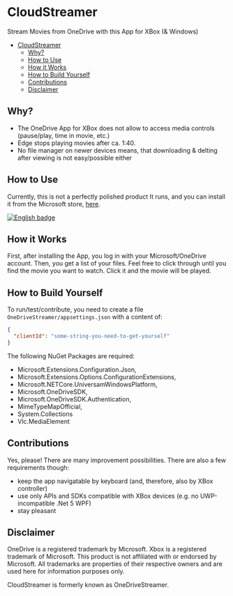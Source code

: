 # CloudStreamer

Stream Movies from OneDrive with this App for XBox (&amp; Windows)

- [CloudStreamer](#cloudstreamer)
  - [Why?](#why)
  - [How to Use](#how-to-use)
  - [How it Works](#how-it-works)
  - [How to Build Yourself](#how-to-build-yourself)
  - [Contributions](#contributions)
  - [Disclaimer](#disclaimer)

## Why?

- The OneDrive App for XBox does not allow to access media controls (pause/play, time in movie, etc.)
- Edge stops playing movies after ca. 1:40. 
- No file manager on newer devices means, that downloading & delting after viewing is not easy/possible either

## How to Use

Currently, this is not a perfectly polished product
It runs, and you can install it from the Microsoft store, [here](https://www.microsoft.com/en-us/p/onedrivestreamer/9ngfvc3zsf4k?activetab=pivot:overviewtab).

[![English badge](https://developer.microsoft.com/store/badges/images/English_get-it-from-MS.png)](//www.microsoft.com/store/apps/9NGFVC3ZSF4K?cid=storebadge&ocid=badge)

## How it Works

First, after installing the App, you log in with your Microsoft/OneDrive account.
Then, you get a list of your files. Feel free to click through until you find the movie you want to watch.
Click it and the movie will be played. 

## How to Build Yourself

To run/test/contribute, you need to create a file `OneDriveStreamer/appsettings.json` with a 
content of:

```json
{
  "clientId": "some-string-you-need-to-get-yourself"
}
```

The following NuGet Packages are required:

-  Microsoft.Extensions.Configuration.Json, 
-  Microsoft.Extensions.Options.ConfigurationExtensions, 
-  Microsoft.NETCore.UniversamWindowsPlatform, 
-  Microsoft.OneDriveSDK, 
-  Microsoft.OneDriveSDK.Authentication, 
-  MimeTypeMapOfficial, 
-  System.Collections
-  Vlc.MediaElement

## Contributions

Yes, please! There are many improvement possibilities.
There are also a few requirements though:
- keep the app navigatable by keyboard (and, therefore, also by XBox controller)
- use only APIs and SDKs compatible with XBox devices (e.g. no UWP-incompatible .Net 5 WPF)
- stay pleasant  

## Disclaimer

OneDrive is a registered trademark by Microsoft. 
Xbox is a registered trademark of Microsoft. 
This product is not affiliated with or endorsed by Microsoft.
All trademarks are properties of their respective owners and are used here for information purposes only.

CloudStreamer is formerly known as OneDriveStreamer.
